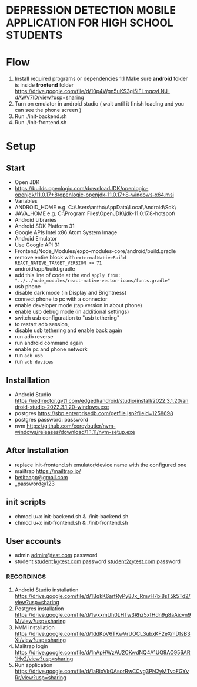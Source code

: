 # DEPRESSION DETECTION MOBILE APPLICATION FOR HIGH SCHOOL STUDENTS

# Flow
1. Install required programs or dependencies
 1.1 Make sure **android** folder is inside **frontend** folder https://drive.google.com/file/d/10p4Wgn5uKS3gl5iFLmqcvLNJ-dAWV7ID/view?usp=sharing
2. Turn on emulator in android studio ( wait until it finish loading and you can see the phone screen )
3. Run ./init-backend.sh
4. Run ./init-frontend.sh

# Setup

## Start
- Open JDK
 - https://builds.openlogic.com/downloadJDK/openlogic-openjdk/11.0.17+8/openlogic-openjdk-11.0.17+8-windows-x64.msi
- Variables
 - ANDROID_HOME e.g. C:\Users\antho\AppData\Local\Android\Sdk\
 - JAVA_HOME e.g. C:\Program Files\OpenJDK\jdk-11.0.17.8-hotspot\
- Android Libraries
 - Android SDK Platform 31
 - Google APIs Intel x86 Atom System Image
- Android Emulator
 - Use Google API 31
- Frontend/Node_Modules/expo-modules-core/android/build.gradle
 - remove entire block with ```externalNativeBuild REACT_NATIVE_TARGET_VERSION >= 71```
- android/app/build.gradle
 - add this line of code at the end ```apply from: "../../node_modules/react-native-vector-icons/fonts.gradle"```
- usb phone
 - disable dark mode (in Display and Brightness)
 - connect phone to pc with a connector
 - enable developer mode (tap version in about phone)
 - enable usb debug mode (in additional settings)
 - switch usb configuration to "usb tethering"
 - to restart adb session, 
  - disable usb tethering and enable back again
  - run adb reverse
  - run android command again
 - enable pc and phone network
 - run ```adb usb```
 - run ```adb devices```


## Installlation
- Android Studio https://redirector.gvt1.com/edgedl/android/studio/install/2022.3.1.20/android-studio-2022.3.1.20-windows.exe
- postgres https://sbp.enterprisedb.com/getfile.jsp?fileid=1258698
 - postgres password: password
- nvm https://github.com/coreybutler/nvm-windows/releases/download/1.1.11/nvm-setup.exe

## After Installation
- replace init-frontend.sh emulator/device name with the configured one
- mailtrap https://mailtrap.io/
 - betitaapp@gmail.com
 - _password@123

## init scripts
- chmod u+x init-backend.sh & ./init-backend.sh
- chmod u+x init-frontend.sh & ./init-frontend.sh

## User accounts
- admin
 admin@test.com
 password
- student
 student1@test.com
 password
 student2@test.com
 password

### RECORDINGS
1. Android Studio installation https://drive.google.com/file/d/1BqkK6arfRyPy8Jx_RmvH7bi8sT5k5Td2/view?usp=sharing
2. Postgres installation https://drive.google.com/file/d/1wxxmUh0LHTw3Rhz5xfHdn9g8aAicvn9M/view?usp=sharing
3. NVM installation https://drive.google.com/file/d/1ddKpV6TKwVrUOCL3ubxKF2eXmDfsB3Xi/view?usp=sharing
4. Mailtrap login https://drive.google.com/file/d/1nApHWzAU2CKwdNQ4A1UQ9AO956AR1Hy2/view?usp=sharing
5. Run application https://drive.google.com/file/d/1aRioVkQAsorRwCCvg3PN2yMTvoFGYvRr/view?usp=sharing

